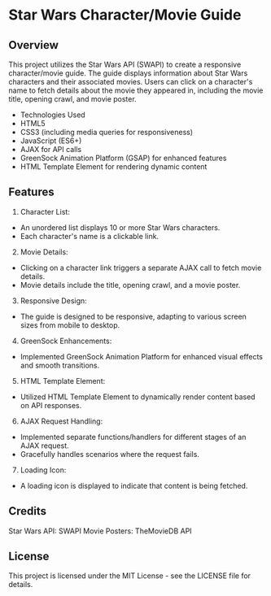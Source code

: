 # Star Wars Character/Movie Guide

## Overview
This project utilizes the Star Wars API (SWAPI) to create a responsive character/movie guide. The guide displays information about Star Wars characters and their associated movies. Users can click on a character's name to fetch details about the movie they appeared in, including the movie title, opening crawl, and movie poster.

- Technologies Used
- HTML5
- CSS3 (including media queries for responsiveness)
- JavaScript (ES6+)
- AJAX for API calls
- GreenSock Animation Platform (GSAP) for enhanced features
- HTML Template Element for rendering dynamic content

## Features
1. Character List:
- An unordered list displays 10 or more Star Wars characters.
- Each character's name is a clickable link.

2. Movie Details:
- Clicking on a character link triggers a separate AJAX call to fetch movie details.
- Movie details include the title, opening crawl, and a movie poster.

3. Responsive Design:
- The guide is designed to be responsive, adapting to various screen sizes from mobile to desktop.

4. GreenSock Enhancements:
- Implemented GreenSock Animation Platform for enhanced visual effects and smooth transitions.

5. HTML Template Element:
- Utilized HTML Template Element to dynamically render content based on API responses.

6. AJAX Request Handling:
- Implemented separate functions/handlers for different stages of an AJAX request.
- Gracefully handles scenarios where the request fails.

7. Loading Icon:
- A loading icon is displayed to indicate that content is being fetched.

## Credits
Star Wars API: SWAPI
Movie Posters: TheMovieDB API

## License
This project is licensed under the MIT License - see the LICENSE file for details.